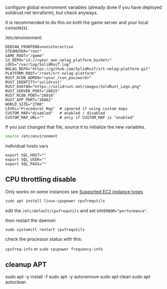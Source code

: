 configure global environment variables (already done if you have deployed solidrust.net terraform), but check anyways.

It is recommended to do this on both the game server and your local console(s).

/etc/environment:
```
DEBIAN_FRONTEND=noninteractive
STEAMUSER="root"
GAME_ROOT="/game"
S3_REPO="s3://<your_own_nolag_platform_bucket>"
LOGS="/var/log/SolidRusT.log"
NOLAG_REPO="https://github.com/SolidRusT/srt-nolag-platform.git"
PLATFORM_ROOT="/root/srt-nolag-platform"
RUST_RCON_ADMIN="<your_rcon_password>"
RUST_IDENTITY="solidrust"
RUST_AVATAR="https://solidrust.net/images/SoldRust_Logo.png"
RUST_SERVER_PORT="28015"
RUST_RCON_PORT="28016"
RUST_APP_PORT="28082"
WORLD_SIZE="2700"
LEVEL="Procedural Map"  # ignored if using custom maps
CUSTOM_MAP="disabled"   # enabled / disabled
CUSTOM_MAP_URL=""       # only if CUSTOM_MAP is "enabled"
```

If you just changed that file, source it to initialize the new variables.

```bash
source /etc/environment
```

individual hosts vars

```
export SQL_HOST=""
export SQL_USER=""
export SQL_PASS=""
```


## CPU throttling disable
Only works on some instances see [Supported EC2 instance types](https://docs.aws.amazon.com/AWSEC2/latest/UserGuide/processor_state_control.html)

```bash
sudo apt install linux-cpupower cpufrequtils
```

edit the `/etc/default/cpufrequtils` and set `GOVERNOR="performance"`.

then restart the daemon

`sudo systemctl restart cpufrequtils`

check the processor status with this:

`cpufreq-info` or `sudo cpupower frequency-info`

## cleanup APT

sudo apt -y install -f
sudo apt -y autoremove
sudo apt clean
sudo apt autoclean